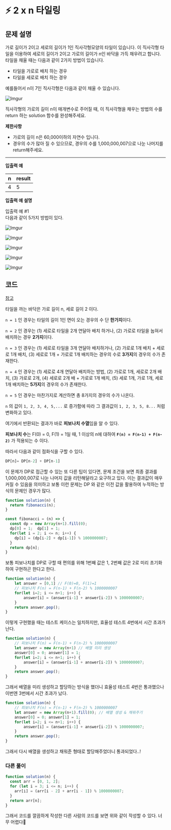 # ⚡ 2 x n 타일링

## **문제 설명**

가로 길이가 2이고 세로의 길이가 1인 직사각형모양의 타일이 있습니다. 이 직사각형 타일을 이용하여 세로의 길이가 2이고 가로의 길이가 n인 바닥을 가득 채우려고 합니다. 타일을 채울 때는 다음과 같이 2가지 방법이 있습니다.

* 타일을 가로로 배치 하는 경우
* 타일을 세로로 배치 하는 경우

예를들어서 n이 7인 직사각형은 다음과 같이 채울 수 있습니다.

![Imgur](https://i.imgur.com/29ANX0f.png)

직사각형의 가로의 길이 n이 매개변수로 주어질 때, 이 직사각형을 채우는 방법의 수를 return 하는 solution 함수를 완성해주세요.

**제한사항**

* 가로의 길이 n은 60,000이하의 자연수 입니다.
* 경우의 수가 많아 질 수 있으므로, 경우의 수를 1,000,000,007으로 나눈 나머지를 return해주세요.

***

**입출력 예**

| n | result |
| - | ------ |
| 4 | 5      |

**입출력 예 설명**

입출력 예 #1\
다음과 같이 5가지 방법이 있다.

![Imgur](https://i.imgur.com/keiKrD3.png)

![Imgur](https://i.imgur.com/O9GdTE0.png)

![Imgur](https://i.imgur.com/IZBmc6M.png)

![Imgur](https://i.imgur.com/29LWVzK.png)

![Imgur](https://i.imgur.com/z64JbNf.png)



## 코드

[참고](https://velog.io/@longroadhome/%ED%94%84%EB%A1%9C%EA%B7%B8%EB%9E%98%EB%A8%B8%EC%8A%A4-LV.3-2-x-n-%ED%83%80%EC%9D%BC%EB%A7%81-JS)

타일을 까는 바닥은 가로 길이 n, 세로 길이 2 이다.

`n = 1` 인 경우는 타일의 길이 1인 면이 오는 경우의 수 단 **한가지**이다.

`n = 2` 인 경우는 (1) 세로로 타일을 2개 연달아 배치 하거나, (2) 가로로 타일을 눕혀서 배치하는 경우 **2가지**이다.

`n = 3` 인 경우는 (1) 세로로 타일을 3개 연달아 배치하거나, (2) 가로로 1개 배치 + 세로로 1개 배치, (3) 세로로 1개 + 가로로 1개 배치하는 경우의 수로 **3가지**의 경우의 수가 존재한다.

`n = 4` 인 경우는 (1) 세로로 4개 연달아 배치하는 방법, (2) 가로로 1개, 세로로 2개 배치, (3) 가로로 2개, (4) 세로로 2개 배 + 가로로 1개 배치, (5) 세로 1개, 가로 1개, 세로 1개 배치하는 **5가지**의 경우의 수가 존재한다.

`n = 5` 인 경우는 마찬가지로 계산하면 총 8가지의 경우의 수가 나온다.

`n` 의 값이 `1, 2, 3, 4, 5,...` 로 증가함에 따라 그 결과값이 `1, 2, 3, 5, 8...` 처럼 변화하고 있다.&#x20;

여기에서 반환되는 결과가 바로 **피보나치 수열**임을 알 수 있다.

**피보나치 수**는 F(0) = 0, F(1) = 1일 때, 1 이상의 n에 대하여 **`F(n) = F(n-1) + F(n-2)`** 가 적용되는 수 이다.

따라서  다음과 같이 점화식을 구할 수 있다.

```javascript
DP[n]= DP[n-2] + DP[n-1]
```

이 문제가 DP로 접근할 수 있는 또 다른 팁이 있다면, 문제 조건을 보면 최종 결과를 1,000,000,007로 나눈 나머지 값을 리턴해달라고 요구하고 있다. 이는 결과값이 매우 커질 수 있음을 의미하고 보통 이런 문제는 DP 와 같은 이전 값을 활용하여 누적하는 방식의 문제인 경우가 많다.

```javascript
function solution(n) {
  return fibonacci(n);
}

const fibonacci = (n) => {
  const dp = new Array(n+1).fill(0);
  dp[0] = 1;  dp[1] = 1;
  for(let i = 2; i <= n; i++) {
    dp[i] = (dp[i-2] + dp[i-1]) % 1000000007;
  }
  return dp[n];
}
```

보통 피보나치를 DP로 구할 때 편의를 위해 1번째 값은 1, 2번째 값은 2로 미리 초기화하여 구현하곤 한다고 한다.



```javascript
function solution(n) {
    let answer = [0,1] // F(0)=0, F(1)=1
    // 피보나치 F(n) = F(n-1) + F(n-2) % 1000000007
    for(let i=2; i <= n+1; i++) {
        answer[i] = (answer[i-1] + answer[i-2]) % 1000000007;
    }
    return answer.pop();
}
```

이렇게 구현했을 때는 테스트 케이스는 일치하지만, 효율성 테스트 4번에서 시간 초과가 난다.

```javascript
function solution(n) {
    // 피보나치 F(n) = F(n-1) + F(n-2) % 1000000007
    let answer = new Array(n+1) // 배열 미리 생성
    answer[0] = 0; answer[1] = 1;
    for(let i=2; i <= n+1; i++) {
        answer[i] = (answer[i-1] + answer[i-2]) % 1000000007;
    }
    return answer.pop();
}
```

그래서 배열을 미리 생성하고 할당하는 방식을 했더니 효율성 테스트 4번은 통과했으나 이번엔 3번에서 시간 초과가 났다.

```javascript
function solution(n) {
    // 피보나치 F(n) = F(n-1) + F(n-2) % 1000000007
    let answer = new Array(n+1).fill(0); // 배열 생성 & 채워주기
    answer[0] = 0; answer[1] = 1;
    for(let i=2; i <= n+1; i++) {
        answer[i] = (answer[i-1] + answer[i-2]) % 1000000007;
    }
    return answer.pop();
}
```

그래서 다시 배열을 생성하고 채워준 형태로 할당해주었더니 통과되었다..!

### 다른 풀이

```javascript
function solution(n) {
  const arr = [0, 1, 2];
  for (let i = 3; i <= n; i++) {
    arr[i] = (arr[i - 2] + arr[i - 1]) % 1000000007;
  }
  return arr[n];
}
```

그래서 코드를 깔끔하게 작성한 다른 사람의 코드를 보면 위와 같이 작성할 수 있다. 너무 어렵다🥲
